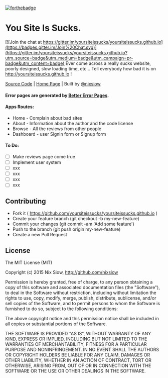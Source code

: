 [![forthebadge](http://forthebadge.com/images/badges/built-with-love.svg)](http://nixsiow.com)

# You Site Is Sucks.

[![Join the chat at https://gitter.im/yoursiteissucks/yoursiteissucks.github.io](https://badges.gitter.im/Join%20Chat.svg)](https://gitter.im/yoursiteissucks/yoursiteissucks.github.io?utm_source=badge&utm_medium=badge&utm_campaign=pr-badge&utm_content=badge)
Ever come across a really sucks website, poorly designed, slow loading time, etc...
Tell everybody how bad it is on http://yoursiteissucks.github.io !

[Source Code](https://github.com/yoursiteissucks/yoursiteissucks.github.io) | [Home Page](http://yoursiteissucks.github.io) | Built by [@nixsiow](http://twitter.com/nixsiow)


#### Error pages are generated by [Better Error Pages](https://better-error-pages.statuspage.io/).

#### Apps Routes:
* Home - Complain about bad sites
* About - Information about the author and the code license
* Browse - All the reviews from other people
* Dashboard - user Signin form or Signup form

#### To Do:
- [ ] Make reviews page come true
- [ ] Implement user system
- [ ] xxx
- [ ] xxx
- [ ] xxx
- [ ] xxx

Contributing
---
* Fork it ( https://github.com/yoursiteissucks/yoursiteissucks.github.io )
* Create your feature branch (git checkout -b my-new-feature)
* Commit your changes (git commit -am 'Add some feature')
* Push to the branch (git push origin my-new-feature)
* Create a new Pull Request

License
---

The MIT License (MIT)

Copyright (c) 2015 Nix Siow, http://github.com/nixsiow

Permission is hereby granted, free of charge, to any person obtaining a copy of this software and associated documentation files (the "Software"), to deal in the Software without restriction, including without limitation the rights to use, copy, modify, merge, publish, distribute, sublicense, and/or sell copies of the Software, and to permit persons to whom the Software is furnished to do so, subject to the following conditions:

The above copyright notice and this permission notice shall be included in all copies or substantial portions of the Software.

THE SOFTWARE IS PROVIDED "AS IS", WITHOUT WARRANTY OF ANY KIND, EXPRESS OR IMPLIED, INCLUDING BUT NOT LIMITED TO THE WARRANTIES OF MERCHANTABILITY, FITNESS FOR A PARTICULAR PURPOSE AND NONINFRINGEMENT. IN NO EVENT SHALL THE AUTHORS OR COPYRIGHT HOLDERS BE LIABLE FOR ANY CLAIM, DAMAGES OR OTHER LIABILITY, WHETHER IN AN ACTION OF CONTRACT, TORT OR OTHERWISE, ARISING FROM, OUT OF OR IN CONNECTION WITH THE SOFTWARE OR THE USE OR OTHER DEALINGS IN THE SOFTWARE.
